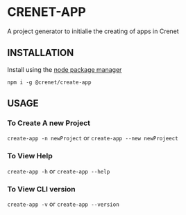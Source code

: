 # CRENET-APP

A project generator to initialie the creating of apps in Crenet

## INSTALLATION

Install using the [node package manager]()

`npm i -g @crenet/create-app`

## USAGE

### To Create A new Project
`create-app -n newProject` or `create-app --new newProjeect`

### To View Help
`create-app -h` or `create-app --help`

### To View CLI version
`create-app -v` or `create-app --version`

